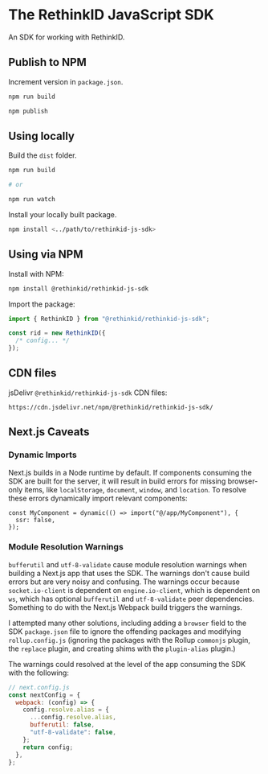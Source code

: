 # The RethinkID JavaScript SDK

An SDK for working with RethinkID.

## Publish to NPM

Increment version in `package.json`.

```bash
npm run build
```

```bash
npm publish
```

## Using locally

Build the `dist` folder.

```bash
npm run build

# or

npm run watch
```

Install your locally built package.

```bash
npm install <../path/to/rethinkid-js-sdk>
```

## Using via NPM

Install with NPM:

```bash
npm install @rethinkid/rethinkid-js-sdk
```

Import the package:

```js
import { RethinkID } from "@rethinkid/rethinkid-js-sdk";

const rid = new RethinkID({
  /* config... */
});
```

## CDN files

jsDelivr `@rethinkid/rethinkid-js-sdk` CDN files:

`https://cdn.jsdelivr.net/npm/@rethinkid/rethinkid-js-sdk/`

## Next.js Caveats

### Dynamic Imports

Next.js builds in a Node runtime by default. If components consuming the SDK are built for the server, it will result in build errors for missing browser-only items, like `localStorage`, `document`, `window`, and `location`. To resolve these errors dynamically import relevant components:

```tsx
const MyComponent = dynamic(() => import("@/app/MyComponent"), {
  ssr: false,
});
```

### Module Resolution Warnings

`bufferutil` and `utf-8-validate` cause module resolution warnings when building a Next.js app that uses the SDK. The warnings don't cause build errors but are very noisy and confusing. The warnings occur because `socket.io-client` is dependent on `engine.io-client`, which is dependent on `ws`, which has optional `bufferutil` and `utf-8-validate` peer dependencies. Something to do with the Next.js Webpack build triggers the warnings.

I attempted many other solutions, including adding a `browser` field to the SDK `package.json` file to ignore the offending packages and modifying `rollup.config.js` (ignoring the packages with the Rollup `commonjs` plugin, the `replace` plugin, and creating shims with the `plugin-alias` plugin.)

The warnings could resolved at the level of the app consuming the SDK with the following:

```js
// next.config.js
const nextConfig = {
  webpack: (config) => {
    config.resolve.alias = {
      ...config.resolve.alias,
      bufferutil: false,
      "utf-8-validate": false,
    };
    return config;
  },
};
```
